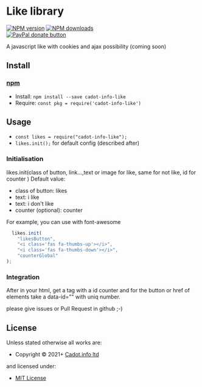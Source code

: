 <!-- TITLE/ -->

<h1>Like library</h1>

<!-- /TITLE -->


<!-- BADGES/ -->

<span class="badge-npmversion"><a href="https://npmjs.org/package/cadot-info-like" title="View this project on NPM"><img src="https://img.shields.io/npm/v/cadot-info-like.svg" alt="NPM version" /></a></span>
<span class="badge-npmdownloads"><a href="https://npmjs.org/package/cadot-info-like" title="View this project on NPM"><img src="https://img.shields.io/npm/dm/cadot-info-like.svg" alt="NPM downloads" /></a></span>
<br class="badge-separator" />
<span class="badge-paypal"><a href="https://www.paypal.com/donate?hosted_button_id=E9S29AEA3HGXQ" title="Donate to this project using Paypal"><img src="https://img.shields.io/badge/paypal-donate-yellow.svg" alt="PayPal donate button" /></a></span>

<!-- /BADGES -->


<!-- DESCRIPTION/ -->

A javascript like with cookies and ajax possibility (coming soon)

<!-- /DESCRIPTION -->


<!-- INSTALL/ -->

<h2>Install</h2>

<a href="https://npmjs.com" title="npm is a package manager for javascript"><h3>npm</h3></a>
<ul>
<li>Install: <code>npm install --save cadot-info-like</code></li>
<li>Require: <code>const pkg = require('cadot-info-like')</code></li>
</ul>

<!-- /INSTALL -->


## Usage

- `const likes = require("cadot-info-like");`
- `likes.init();` for default config (described after)

### Initialisation

likes.init(class of button, link...,text or image for like, same for not like, id for counter )
Default value:

- class of button: likes
- text: i like
- text: i don't like
- counter (optional): counter

For example, you can use with font-awesome

```js
  likes.init(
    "likesButton",
    "<i class='fas fa-thumbs-up'></i>",
    "<i class='fas fa-thumbs-down'></i>",
    "counterGlobal"
);
```
### Integration
After in your html, get a tag with a id counter and for the button or href of elements take a data-id="" with uniq number.

please give issues or Pull Request in github ;-)

<!-- LICENSE/ -->

<h2>License</h2>

Unless stated otherwise all works are:

<ul><li>Copyright &copy; 2021+ <a href="https://cadot.info">Cadot.info ltd</a></li></ul>

and licensed under:

<ul><li><a href="http://spdx.org/licenses/MIT.html">MIT License</a></li></ul>

<!-- /LICENSE -->

